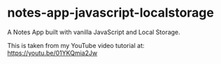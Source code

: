 # notes-app-javascript-localstorage
A Notes App built with vanilla JavaScript and Local Storage.

This is taken from my YouTube video tutorial at:
https://youtu.be/01YKQmia2Jw
